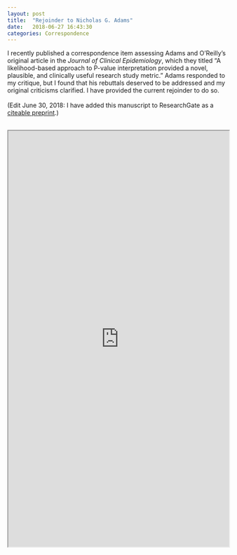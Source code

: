```yaml
---
layout: post
title:  "Rejoinder to Nicholas G. Adams"
date:   2018-06-27 16:43:30
categories: Correspondence
---
```


I recently published a correspondence item assessing Adams and O’Reilly’s original article in the <i>Journal of Clinical Epidemiology</i>, which they titled “A likelihood-based approach to P-value interpretation provided a novel, plausible, and clinically useful research study metric.” Adams responded to my critique, but I found that his rebuttals deserved to be addressed and my original criticisms clarified. I have provided the current rejoinder to do so.
  <br><br>
(Edit June 30, 2018: I have added this manuscript to ResearchGate as a <a href="https://dx.doi.org/10.13140/RG.2.2.35698.20166">citeable preprint</a>.)
  <br><br>
<iframe src="https://drive.google.com/file/d/1yUfSt_i8ZGpbQ8bubp89N3eTPUbEwfNH/preview" width="100%" height="950"></iframe>

